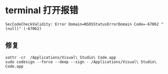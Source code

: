 # terminal 打开报错 

```
SecCodeCheckValidity: Error Domain=NSOSStatusErrorDomain Code=-67062 "(null)" (-67062)
```

## 修复 

```
xattr -cr  /Applications/Visual\ Studio\ Code.app
sudo codesign --force --deep --sign - /Applications/Visual\ Studio\ Code.app
``` 
